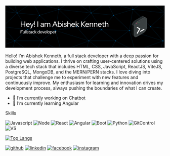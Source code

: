 ![Header](./github-header-image.png)

Hello! I’m Abishek Kenneth, a full stack developer with a deep passion for building web applications. I thrive on crafting user-centered solutions using a diverse tech stack that includes HTML, CSS, JavaScript, ReactJS, ViteJS, PostgreSQL, MongoDB, and the MERN/PERN stacks. I love diving into projects that challenge me to experiment with new features and continuously improve. My enthusiasm for learning and innovation drives my development process, always pushing the boundaries of what I can create.


- 🔭 I’m currently working on Chatbot 
- 🌱 I’m currently learning Angular 


Skills <br />

![Javascript](https://github.com/abi1035/abi1035/assets/107182926/631538a2-4671-4bdc-897b-713778bd0965)
![Node](https://github.com/abi1035/abi1035/assets/107182926/1e08fdd7-0cdb-4b05-9ea2-078f00ed8e0b)
![React](https://github.com/abi1035/abi1035/assets/107182926/72abdfd5-30e1-4a44-8745-2fcd2c66ab4f)
![Angular](https://github.com/abi1035/abi1035/assets/107182926/cb1a2e25-634d-487c-af29-5fef33ceacd4)
![Boot](https://github.com/abi1035/abi1035/assets/107182926/8a2ca499-3d3c-4032-ac40-9dece2c0b6e4)
![Python](https://github.com/abi1035/abi1035/assets/107182926/bad0e21b-c07e-44e9-aa67-1c37fff84638)
![GitControl](https://github.com/abi1035/abi1035/assets/107182926/c4221812-1154-4426-ab85-4e4557ed40d9)
![VS](https://github.com/abi1035/abi1035/assets/107182926/bb61a342-c2ac-4b1b-801e-ae867aef9b9a)


[![Top Langs](https://github-readme-stats.vercel.app/api/top-langs/?username=abi1035&show_icons=true&theme=radical)](https://github.com/anuraghazra/github-readme-stats)

[<img src='https://cdn.jsdelivr.net/npm/simple-icons@3.0.1/icons/github.svg' alt='github' height='40'>](https://github.com/https://github.com/abi1035)  [<img src='https://cdn.jsdelivr.net/npm/simple-icons@3.0.1/icons/linkedin.svg' alt='linkedin' height='40'>](https://www.linkedin.com/in/www.linkedin.com/in/abishek-kenneth/)  [<img src='https://cdn.jsdelivr.net/npm/simple-icons@3.0.1/icons/facebook.svg' alt='facebook' height='40'>](https://www.facebook.com/https://www.facebook.com/abishek.kenneth)  [<img src='https://cdn.jsdelivr.net/npm/simple-icons@3.0.1/icons/instagram.svg' alt='instagram' height='40'>](https://www.instagram.com/https://www.instagram.com/abi_ken_14//)  
